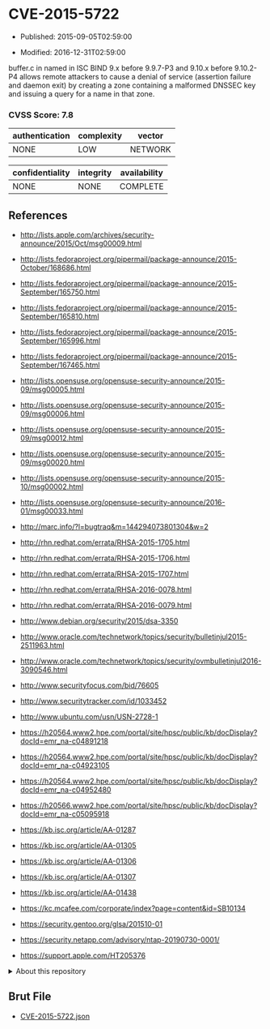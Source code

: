 # CVE-2015-5722

- Published: 2015-09-05T02:59:00

- Modified: 2016-12-31T02:59:00

buffer.c in named in ISC BIND 9.x before 9.9.7-P3 and 9.10.x before 9.10.2-P4 allows remote attackers to cause a denial of service (assertion failure and daemon exit) by creating a zone containing a malformed DNSSEC key and issuing a query for a name in that zone.

### CVSS Score: **7.8**

| authentication | complexity | vector |
| --- | --- | --- |
| NONE | LOW | NETWORK |

| confidentiality | integrity | availability |
| --- | --- | --- |
| NONE | NONE | COMPLETE |

## References

* http://lists.apple.com/archives/security-announce/2015/Oct/msg00009.html

* http://lists.fedoraproject.org/pipermail/package-announce/2015-October/168686.html

* http://lists.fedoraproject.org/pipermail/package-announce/2015-September/165750.html

* http://lists.fedoraproject.org/pipermail/package-announce/2015-September/165810.html

* http://lists.fedoraproject.org/pipermail/package-announce/2015-September/165996.html

* http://lists.fedoraproject.org/pipermail/package-announce/2015-September/167465.html

* http://lists.opensuse.org/opensuse-security-announce/2015-09/msg00005.html

* http://lists.opensuse.org/opensuse-security-announce/2015-09/msg00006.html

* http://lists.opensuse.org/opensuse-security-announce/2015-09/msg00012.html

* http://lists.opensuse.org/opensuse-security-announce/2015-09/msg00020.html

* http://lists.opensuse.org/opensuse-security-announce/2015-10/msg00002.html

* http://lists.opensuse.org/opensuse-security-announce/2016-01/msg00033.html

* http://marc.info/?l=bugtraq&m=144294073801304&w=2

* http://rhn.redhat.com/errata/RHSA-2015-1705.html

* http://rhn.redhat.com/errata/RHSA-2015-1706.html

* http://rhn.redhat.com/errata/RHSA-2015-1707.html

* http://rhn.redhat.com/errata/RHSA-2016-0078.html

* http://rhn.redhat.com/errata/RHSA-2016-0079.html

* http://www.debian.org/security/2015/dsa-3350

* http://www.oracle.com/technetwork/topics/security/bulletinjul2015-2511963.html

* http://www.oracle.com/technetwork/topics/security/ovmbulletinjul2016-3090546.html

* http://www.securityfocus.com/bid/76605

* http://www.securitytracker.com/id/1033452

* http://www.ubuntu.com/usn/USN-2728-1

* https://h20564.www2.hpe.com/portal/site/hpsc/public/kb/docDisplay?docId=emr_na-c04891218

* https://h20564.www2.hpe.com/portal/site/hpsc/public/kb/docDisplay?docId=emr_na-c04923105

* https://h20564.www2.hpe.com/portal/site/hpsc/public/kb/docDisplay?docId=emr_na-c04952480

* https://h20566.www2.hpe.com/portal/site/hpsc/public/kb/docDisplay?docId=emr_na-c05095918

* https://kb.isc.org/article/AA-01287

* https://kb.isc.org/article/AA-01305

* https://kb.isc.org/article/AA-01306

* https://kb.isc.org/article/AA-01307

* https://kb.isc.org/article/AA-01438

* https://kc.mcafee.com/corporate/index?page=content&id=SB10134

* https://security.gentoo.org/glsa/201510-01

* https://security.netapp.com/advisory/ntap-20190730-0001/

* https://support.apple.com/HT205376

<details>
<summary>About this repository</summary> 

  This repository is part of the project [Live Hack CVE](https://github.com/Live-Hack-CVE). Main website can be found [www.live-hack.org](https://www.live-hack.org) 
  
  Made by [Sn0wAlice](https://github.com/Sn0wAlice) for the people that care about security and need to have a feed of the latest CVEs. Hope you enjoy it, don't forget to star the repo and follow me on [Twitter](https://twitter.com/Sn0wAlice) and [Github](https://github.com/Sn0wAlice). And that is my [personnal website](https://www.alice-snow.me/)

  - [Home Page](https://github.com/Live-Hack-CVE)
  - [Framework](https://github.com/Live-Hack-CVE/cve-framework)
  - [CVE database](https://github.com/Live-Hack-CVE/full_database)
  - [Changelog](https://github.com/Live-Hack-CVE/Changelog)
</details>

## Brut File

* [CVE-2015-5722.json](https://raw.githubusercontent.com/Live-Hack-CVE/full_database/main/cves/2015/CVE-2015-5722.json)

